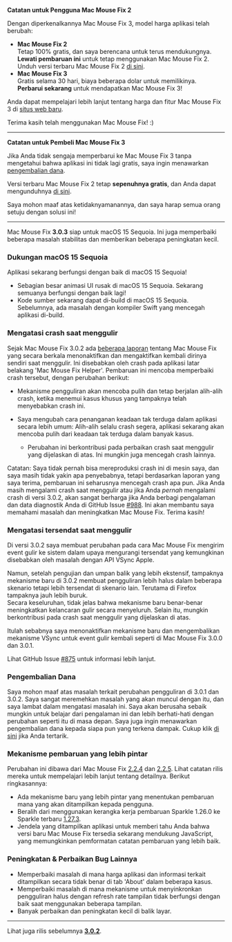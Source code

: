 **Catatan untuk Pengguna Mac Mouse Fix 2**

Dengan diperkenalkannya Mac Mouse Fix 3, model harga aplikasi telah berubah:

- **Mac Mouse Fix 2**\
Tetap 100% gratis, dan saya berencana untuk terus mendukungnya.\
**Lewati pembaruan ini** untuk tetap menggunakan Mac Mouse Fix 2. Unduh versi terbaru Mac Mouse Fix 2 [di sini](https://redirect.macmousefix.com/?target=mmf2-latest).
- **Mac Mouse Fix 3**\
Gratis selama 30 hari, biaya beberapa dolar untuk memilikinya.\
**Perbarui sekarang** untuk mendapatkan Mac Mouse Fix 3!

Anda dapat mempelajari lebih lanjut tentang harga dan fitur Mac Mouse Fix 3 di [situs web baru](https://macmousefix.com/).

Terima kasih telah menggunakan Mac Mouse Fix! :)

---

**Catatan untuk Pembeli Mac Mouse Fix 3**

Jika Anda tidak sengaja memperbarui ke Mac Mouse Fix 3 tanpa mengetahui bahwa aplikasi ini tidak lagi gratis, saya ingin menawarkan [pengembalian dana](https://redirect.macmousefix.com/?target=mmf-apply-for-refund).

Versi terbaru Mac Mouse Fix 2 tetap **sepenuhnya gratis**, dan Anda dapat mengunduhnya [di sini](https://redirect.macmousefix.com/?target=mmf2-latest).

Saya mohon maaf atas ketidaknyamanannya, dan saya harap semua orang setuju dengan solusi ini!

---

Mac Mouse Fix **3.0.3** siap untuk macOS 15 Sequoia. Ini juga memperbaiki beberapa masalah stabilitas dan memberikan beberapa peningkatan kecil.

### Dukungan macOS 15 Sequoia

Aplikasi sekarang berfungsi dengan baik di macOS 15 Sequoia!

- Sebagian besar animasi UI rusak di macOS 15 Sequoia. Sekarang semuanya berfungsi dengan baik lagi!
- Kode sumber sekarang dapat di-build di macOS 15 Sequoia. Sebelumnya, ada masalah dengan kompiler Swift yang mencegah aplikasi di-build.

### Mengatasi crash saat menggulir

Sejak Mac Mouse Fix 3.0.2 ada [beberapa laporan](https://github.com/noah-nuebling/mac-mouse-fix/issues/988) tentang Mac Mouse Fix yang secara berkala menonaktifkan dan mengaktifkan kembali dirinya sendiri saat menggulir. Ini disebabkan oleh crash pada aplikasi latar belakang 'Mac Mouse Fix Helper'. Pembaruan ini mencoba memperbaiki crash tersebut, dengan perubahan berikut:

- Mekanisme pengguliran akan mencoba pulih dan tetap berjalan alih-alih crash, ketika menemui kasus khusus yang tampaknya telah menyebabkan crash ini.
- Saya mengubah cara penanganan keadaan tak terduga dalam aplikasi secara lebih umum: Alih-alih selalu crash segera, aplikasi sekarang akan mencoba pulih dari keadaan tak terduga dalam banyak kasus.

    - Perubahan ini berkontribusi pada perbaikan crash saat menggulir yang dijelaskan di atas. Ini mungkin juga mencegah crash lainnya.

Catatan: Saya tidak pernah bisa mereproduksi crash ini di mesin saya, dan saya masih tidak yakin apa penyebabnya, tetapi berdasarkan laporan yang saya terima, pembaruan ini seharusnya mencegah crash apa pun. Jika Anda masih mengalami crash saat menggulir atau jika Anda *pernah* mengalami crash di versi 3.0.2, akan sangat berharga jika Anda berbagi pengalaman dan data diagnostik Anda di GitHub Issue [#988](https://github.com/noah-nuebling/mac-mouse-fix/issues/988). Ini akan membantu saya memahami masalah dan meningkatkan Mac Mouse Fix. Terima kasih!

### Mengatasi tersendat saat menggulir

Di versi 3.0.2 saya membuat perubahan pada cara Mac Mouse Fix mengirim event gulir ke sistem dalam upaya mengurangi tersendat yang kemungkinan disebabkan oleh masalah dengan API VSync Apple.

Namun, setelah pengujian dan umpan balik yang lebih ekstensif, tampaknya mekanisme baru di 3.0.2 membuat pengguliran lebih halus dalam beberapa skenario tetapi lebih tersendat di skenario lain. Terutama di Firefox tampaknya jauh lebih buruk.\
Secara keseluruhan, tidak jelas bahwa mekanisme baru benar-benar meningkatkan kelancaran gulir secara menyeluruh. Selain itu, mungkin berkontribusi pada crash saat menggulir yang dijelaskan di atas.

Itulah sebabnya saya menonaktifkan mekanisme baru dan mengembalikan mekanisme VSync untuk event gulir kembali seperti di Mac Mouse Fix 3.0.0 dan 3.0.1.

Lihat GitHub Issue [#875](https://github.com/noah-nuebling/mac-mouse-fix/issues/875) untuk informasi lebih lanjut.

### Pengembalian Dana

Saya mohon maaf atas masalah terkait perubahan pengguliran di 3.0.1 dan 3.0.2. Saya sangat meremehkan masalah yang akan muncul dengan itu, dan saya lambat dalam mengatasi masalah ini. Saya akan berusaha sebaik mungkin untuk belajar dari pengalaman ini dan lebih berhati-hati dengan perubahan seperti itu di masa depan. Saya juga ingin menawarkan pengembalian dana kepada siapa pun yang terkena dampak. Cukup klik [di sini](https://redirect.macmousefix.com/?target=mmf-apply-for-refund) jika Anda tertarik.

### Mekanisme pembaruan yang lebih pintar

Perubahan ini dibawa dari Mac Mouse Fix [2.2.4](https://github.com/noah-nuebling/mac-mouse-fix/releases/tag/2.2.4) dan [2.2.5](https://github.com/noah-nuebling/mac-mouse-fix/releases/tag/2.2.5). Lihat catatan rilis mereka untuk mempelajari lebih lanjut tentang detailnya. Berikut ringkasannya:

- Ada mekanisme baru yang lebih pintar yang menentukan pembaruan mana yang akan ditampilkan kepada pengguna.
- Beralih dari menggunakan kerangka kerja pembaruan Sparkle 1.26.0 ke Sparkle terbaru [1.27.3](https://github.com/sparkle-project/Sparkle/releases/tag/1.27.3).
- Jendela yang ditampilkan aplikasi untuk memberi tahu Anda bahwa versi baru Mac Mouse Fix tersedia sekarang mendukung JavaScript, yang memungkinkan pemformatan catatan pembaruan yang lebih baik.

### Peningkatan & Perbaikan Bug Lainnya

- Memperbaiki masalah di mana harga aplikasi dan informasi terkait ditampilkan secara tidak benar di tab 'About' dalam beberapa kasus.
- Memperbaiki masalah di mana mekanisme untuk menyinkronkan pengguliran halus dengan refresh rate tampilan tidak berfungsi dengan baik saat menggunakan beberapa tampilan.
- Banyak perbaikan dan peningkatan kecil di balik layar.

---

Lihat juga rilis sebelumnya [**3.0.2**](https://github.com/noah-nuebling/mac-mouse-fix/releases/tag/3.0.2).